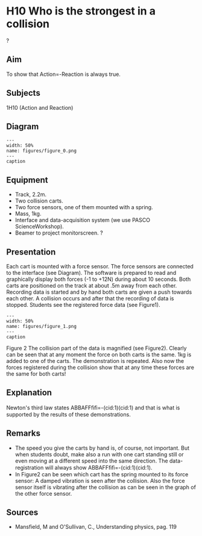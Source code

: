 # H10 Who is the strongest in a collision 
 ?   
  
## Aim   
 To show that Action=-Reaction is always true.    
  
## Subjects   
 1H10 (Action and Reaction)   
  
## Diagram   
   
```{figure} figures/figure_0.png  
---  
width: 50%  
name: figures/figure_0.png  
---  
caption  
``` 
      
  
## Equipment   
 
 *  Track, 2.2m. 
 *  Two collision carts. 
 *  Two force sensors, one of them mounted with a spring. 
 *  Mass, 1kg. 
 *  Interface and data-acquisition system (we use PASCO ScienceWorkshop). 
 *  Beamer to project monitorscreen. ?
    
  
## Presentation   
 Each cart is mounted with a force sensor. The force sensors are connected to the interface (see Diagram). The software is prepared to read and graphically display both forces (-1 to +12N) during about 10 seconds. Both carts are positioned on the track at about .5m away from each other. Recording data is started and by hand both carts are given a push towards each other. A collision occurs and after that the recording of data is stopped. Students see the registered force data (see Figure1).      
```{figure} figures/figure_1.png  
---  
width: 50%  
name: figures/figure_1.png  
---  
caption  
``` 
 Figure 2   The collision part of the data is magnified (see Figure2). Clearly can be seen that at any moment the force on both carts is the same. 1kg is added to one of the carts. The demonstration is repeated. Also now the forces registered during the collision show that at any time these forces are the same for both carts!    
  
## Explanation   
 Newton's third law states ABBAFFﬁﬁ=-(cid:1)(cid:1) and that is what is supported by the results of these demonstrations.    
  
## Remarks   
 
 *  The speed you give the carts by hand is, of course, not important. But when students doubt, make also a run with one cart standing still or even moving at a different speed into the same direction. The data-registration will always show ABBAFFﬁﬁ=-(cid:1)(cid:1). 
 *  In Figure2 can be seen which cart has the spring mounted to its force sensor: A damped vibration is seen after the collision. Also the force sensor itself is vibrating after the collision as can be seen in the graph of the other force sensor.
   
  
## Sources   
 
 *  Mansfield, M and O'Sullivan, C., Understanding physics, pag. 119
  
